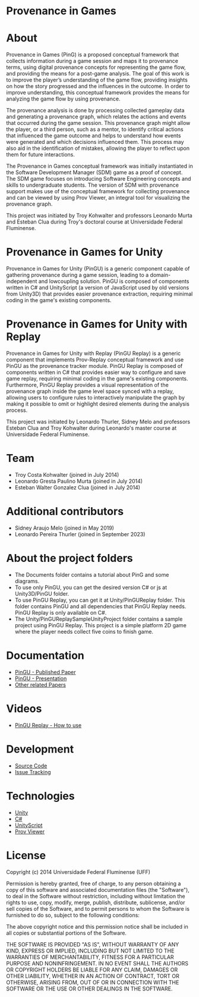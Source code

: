Provenance in Games
====
# About

Provenance in Games (PinG) is a proposed conceptual framework that collects information during a game session and maps it to provenance terms, using digital provenance concepts for representing the game flow, and providing the means for a post-game analysis. The goal of this work is to improve the player’s understanding of the game flow, providing insights on how the story progressed and the influences in the outcome. In order to improve understanding, this conceptual framework provides the means for analyzing the game flow by using provenance.

The provenance analysis is done by processing collected gameplay data and generating a provenance graph, which relates the actions and events that occurred during the game session. This provenance graph might allow the player, or a third person, such as a mentor, to identify critical actions that influenced the game outcome and helps to understand how events were generated and which decisions influenced them. This process may also aid in the identification of mistakes, allowing the player to reflect upon them for future interactions.

The Provenance in Games conceptual framework was initially instantiated in the Software Development Manager (SDM) game as a proof of concept. The SDM game focuses on introducing Software Engineering concepts and skills to undergraduate students. The version of SDM with provenance support makes use of the conceptual framework for collecting provenance and can be viewed by using Prov Viewer, an integral tool for visualizing the provenance graph.

This project was initiated by Troy Kohwalter and professors Leonardo Murta and Esteban Clua during Troy's doctoral course at Universidade Federal Fluminense.

# Provenance in Games for Unity

Provenance in Games for Unity (PinGU) is a generic component capable of gathering provenance
during a game session, leading to a domain-independent and lowcoupling solution. PinGU is composed of components written in C# and UnityScript (a version of JavaScript used by old versions from Unity3D) that provides easier provenance extraction, requiring minimal coding in the game's existing components.

# Provenance in Games for Unity with Replay

Provenance in Games for Unity with Replay (PinGU Replay) is a generic component that implements Prov-Replay conceptual framework and use PinGU as the provenance tracker module. PinGU Replay is composed of components written in C# that provides easier way to configure and save game replay, requiring minimal coding in the game's existing components. Furthermore, PinGU Replay provides a visual representation of the provenance graph inside the game level space synced with a replay, allowing users to configure rules to interactively manipulate the graph by making it possible to omit or highlight desired elements during the analysis process.

This project was initiated by Leonardo Thurler, Sidney Melo and professors Esteban Clua and Troy Kohwalter during Leonardo's master course at Universidade Federal Fluminense.

# Team

* Troy Costa Kohwalter (joined in July 2014)
* Leonardo Gresta Paulino Murta (joined in July 2014)
* Esteban Walter Gonzalez Clua (joined in July 2014)

# Additional contributors

* Sidney Araujo Melo (joined in May 2019)
* Leonardo Pereira Thurler (joined in September 2023)

# About the project folders
* The Documents folder contains a tutorial about PinG and some diagrams.
* To use only PinGU, you can get the desired version C# or js at Unity3D/PinGU folder.
* To use PinGU Replay, you can get it at Unity/PinGUReplay folder. This folder contains PinGU and all dependencies that PinGU Replay needs. PinGU Replay is only available on C#.
* The Unity/PinGUReplaySampleUnityProject folder contains a sample project using PinGU Replay. This project is a simple platform 2D game where the player needs collect five coins to finish game.

# Documentation

* [PinGU - Published Paper](http://profs.ic.uff.br/~troy/papers/2018_EntComp.pdf)
* [PinGU - Presentation](http://profs.ic.uff.br/~troy/presentations/2017_SBGames.pdf)
* [Other related Papers](http://profs.ic.uff.br/~troy/research.html)

# Videos

* [PinGU Replay - How to use](https://bit.ly/how-to-use-pingu-replay)

# Development

* [Source Code](https://github.com/gems-uff/ping)
* [Issue Tracking](https://github.com/gems-uff/ping/issues)

# Technologies

* [Unity](https://unity3d.com/)
* [C#](https://en.wikipedia.org/wiki/C_Sharp_(programming_language))
* [UnityScript](http://wiki.unity3d.com/index.php/UnityScript_versus_JavaScript)
* [Prov Viewer](http://gems-uff.github.io/prov-viewer/)

# License

Copyright (c) 2014 Universidade Federal Fluminense (UFF)  
  
Permission is hereby granted, free of charge, to any person obtaining a copy
of this software and associated documentation files (the "Software"), to deal
in the Software without restriction, including without limitation the rights
to use, copy, modify, merge, publish, distribute, sublicense, and/or sell
copies of the Software, and to permit persons to whom the Software is
furnished to do so, subject to the following conditions:  
  
The above copyright notice and this permission notice shall be included in
all copies or substantial portions of the Software.  
  
THE SOFTWARE IS PROVIDED "AS IS", WITHOUT WARRANTY OF ANY KIND, EXPRESS OR
IMPLIED, INCLUDING BUT NOT LIMITED TO THE WARRANTIES OF MERCHANTABILITY,
FITNESS FOR A PARTICULAR PURPOSE AND NONINFRINGEMENT. IN NO EVENT SHALL THE
AUTHORS OR COPYRIGHT HOLDERS BE LIABLE FOR ANY CLAIM, DAMAGES OR OTHER
LIABILITY, WHETHER IN AN ACTION OF CONTRACT, TORT OR OTHERWISE, ARISING FROM,
OUT OF OR IN CONNECTION WITH THE SOFTWARE OR THE USE OR OTHER DEALINGS IN
THE SOFTWARE.
